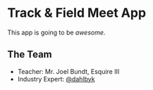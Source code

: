 # Track & Field Meet App

This app is going to be _awesome_.

## The Team

- Teacher: Mr. Joel Bundt, Esquire III
- Industry Expert: [@dahlbyk](https://github.com/dahlbyk)
